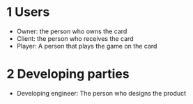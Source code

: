 # 1 Users
- Owner: the person who owns the card
- Client: the person who receives the card
- Player: A person that plays the game on the card

# 2 Developing parties
- Developing engineer: The person who designs the product